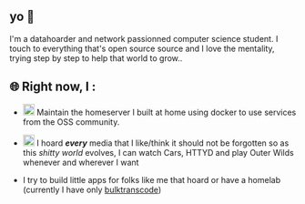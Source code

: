 ## yo 👋

I'm a datahoarder and network passionned computer science student.
I touch to everything that's open source source and I love the mentality, trying step by step to help that world to grow..

## 🌐 Right now, I :

- <img src="https://cdn.jsdelivr.net/gh/selfhst/icons/svg/docker.svg" width="20" height="20"> Maintain the homeserver I built at home using docker to use services from the OSS community.

- <img src="https://cdn.jsdelivr.net/gh/selfhst/icons/svg/jellyfin.svg" width="20" height="20"> I hoard ***every*** media that I like/think it should not be forgotten so as this *shitty world* evolves, I can watch Cars, HTTYD and play Outer Wilds whenever and wherever I want

- I try to build little apps for folks like me that hoard or have a homelab (currently I have only [bulktranscode](https://github.com/Verymadlibrarian/bulktranscode))
